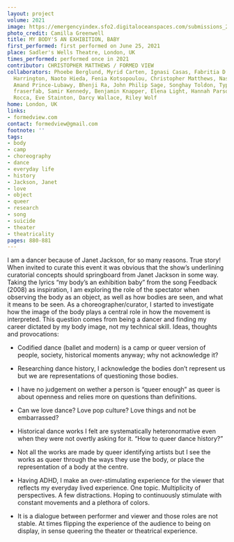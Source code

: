 ```yaml
---
layout: project
volume: 2021
image: https://emergencyindex.sfo2.digitaloceanspaces.com/submissions_2021/images/1665395046368_Christopher_Matthews_MBAE_WildCard_3893.jpg
photo_credit: Camilla Greenwell
title: MY BODY'S AN EXHIBITION, BABY
first_performed: first performed on June 25, 2021
place: Sadler's Wells Theatre, London, UK
times_performed: performed once in 2021
contributor: CHRISTOPHER MATTHEWS / FORMED VIEW
collaborators: Phoebe Berglund, Myrid Carten, Ignasi Casas, Fabritia D’Intino, Janine
  Harrington, Naoto Hieda, Fenia Kotsopoulou, Christopher Matthews, Nasheeka Nedsreal,
  Amand Prince-Lubawy, Bhenji Ra, John Philip Sage, Songhay Toldon, Typhaine Delaup,
  fraserfab, Samir Kennedy, Benjamin Knapper, Elena Light, Hannah Parsons, Dominic
  Rocca, Eve Stainton, Darcy Wallace, Riley Wolf
home: London, UK
links:
- formedview.com
contact: formedview@gmail.com
footnote: ''
tags:
- body
- camp
- choreography
- dance
- everyday life
- history
- Jackson, Janet
- love
- object
- queer
- research
- song
- suicide
- theater
- theatricality
pages: 880-881
---
```


I am a dancer because of Janet Jackson, for so many reasons. True story! When invited to curate this event it was obvious that the show’s underlining curatorial concepts should springboard from Janet Jackson in some way. Taking the lyrics “my body’s an exhibition baby” from the song <span class="ITALIC">Feedback</span> (2008) as inspiration, I am exploring the role of the spectator when observing the body as an object, as well as how bodies are seen, and what it means to be seen. As a choreographer/curator, I started to investigate how the image of the body plays a central role in how the movement is interpreted. This question comes from being a dancer and finding my career dictated by my body image, not my technical skill. Ideas, thoughts and provocations: 

	

-	Codified dance (ballet and modern) is a camp or queer version of people, society, historical moments anyway; why not acknowledge it? 

	

-	Researching dance history, I acknowledge the bodies don’t represent us but we are representations of questioning those bodies.

	

-	I have no judgement on wether a person is “queer enough” as queer is about openness and relies more on questions than definitions.

	

-	Can we love dance? Love pop culture? Love things and not be embarrassed?

	

-	Historical dance works I felt are systematically heteronormative even when they were not overtly asking for it. “How to queer dance history?” 

	

-	Not all the works are made by queer identifying artists but I see the works as queer through the ways they use the body, or place the representation of a body at the centre. 

	

-	Having ADHD, I make an over-stimulating experience for the viewer that reflects my everyday lived experience. One topic. Multiplicity of perspectives. A few distractions. Hoping to continuously stimulate with constant movements and a plethora of colors.

	

-	It is a dialogue between performer and viewer and those roles are not stable. At times flipping the experience of the audience to being on display, in sense queering the theater or theatrical experience.  